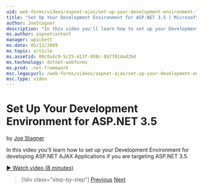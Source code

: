 ```yaml
---
uid: web-forms/videos/aspnet-ajax/set-up-your-development-environment-for-aspnet-35
title: "Set Up Your Development Environment for ASP.NET 3.5 | Microsoft Docs"
author: JoeStagner
description: "In this video you'll learn how to set up your Development Environment for developing ASP.NET AJAX Applications if you are targeting ASP.NET 3.5."
ms.author: aspnetcontent
manager: wpickett
ms.date: 05/13/2009
ms.topic: article
ms.assetid: 00c0a4c9-5c25-413f-938c-8b77814ad2bd
ms.technology: dotnet-webforms
ms.prod: .net-framework
msc.legacyurl: /web-forms/videos/aspnet-ajax/set-up-your-development-environment-for-aspnet-35
msc.type: video
---
```

Set Up Your Development Environment for ASP.NET 3.5
====================
by [Joe Stagner](https://github.com/JoeStagner)

In this video you'll learn how to set up your Development Environment for developing ASP.NET AJAX Applications if you are targeting ASP.NET 3.5.

[&#9654; Watch video (8 minutes)](https://channel9.msdn.com/Blogs/ASP-NET-Site-Videos/set-up-your-development-environment-for-aspnet-35)

> [!div class="step-by-step"]
> [Previous](how-to-dynamically-add-controls-to-a-web-page.md)
> [Next](set-up-your-development-environment-for-aspnet-20.md)
